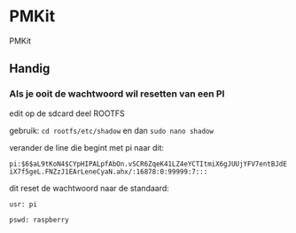 # PMKit

PMKit



## Handig

### Als je ooit de wachtwoord wil resetten van een PI

edit op de sdcard deel ROOTFS

gebruik: `cd rootfs/etc/shadow` en dan `sudo nano shadow`

verander de line die begint met pi naar dit:

`pi:$6$aL9tKoN4$CYpHIPALpfAbOn.vSCR6ZqeK41LZ4eYCTItmiX6gJUUjYFV7entBJdEiX7f5geL.FNZzJ1EArLeneCyaN.ahx/:16878:0:99999:7:::`

dit reset de wachtwoord naar de standaard:

```
usr: pi
```
```
pswd: raspberry
```
